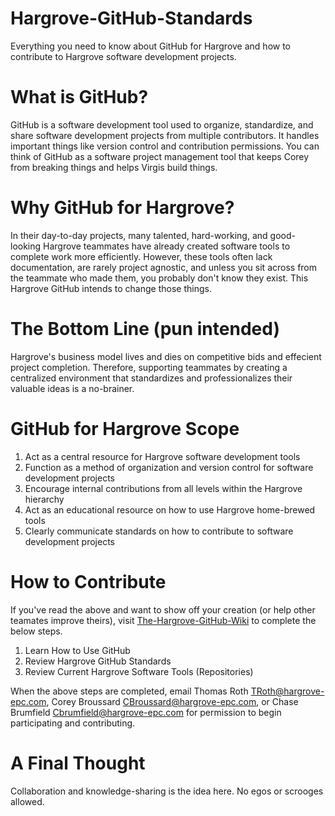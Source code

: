 # Hargrove-GitHub-Standards
Everything you need to know about GitHub for Hargrove and how to contribute to Hargrove software development projects.

# What is GitHub?
GitHub is a software development tool used to organize, standardize, and share software development projects from multiple contributors.  It handles important things like version control and contribution permissions.  You can think of GitHub as a software project management tool that keeps Corey from breaking things and helps Virgis build things.    

# Why GitHub for Hargrove?
In their day-to-day projects, many talented, hard-working, and good-looking Hargrove teammates have already created software tools to complete work more efficiently.  However, these tools often lack documentation, are rarely project agnostic, and unless you sit across from the teammate who made them, you probably don't know they exist.  This Hargrove GitHub intends to change those things.

# The Bottom Line (pun intended)
Hargrove's business model lives and dies on competitive bids and effecient project completion. Therefore, supporting teammates by creating a centralized environment that standardizes and professionalizes their valuable ideas is a no-brainer.

# GitHub for Hargrove Scope
1. Act as a central resource for Hargrove software development tools
2. Function as a method of organization and version control for software development projects
3. Encourage internal contributions from all levels within the Hargrove hierarchy
4. Act as an educational resource on how to use Hargrove home-brewed tools
5. Clearly communicate standards on how to contribute to software development projects

# How to Contribute
If you've read the above and want to show off your creation (or help other teamates improve theirs), visit [The-Hargrove-GitHub-Wiki](https://github.com/HargroveCA/Hargrove-GitHub-Standards/wiki) to complete the below steps.

1. Learn How to Use GitHub
2. Review Hargrove GitHub Standards
3. Review Current Hargrove Software Tools (Repositories)

When the above steps are completed, email Thomas Roth TRoth@hargrove-epc.com, Corey Broussard CBroussard@hargrove-epc.com, or Chase Brumfield Cbrumfield@hargrove-epc.com for permission to begin participating and contributing.

# A Final Thought
Collaboration and knowledge-sharing is the idea here.  No egos or scrooges allowed.
